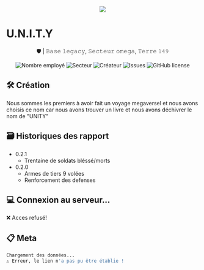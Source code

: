 <p align="center">
<img src="https://media.discordapp.net/attachments/807649015083958292/808782140116041769/Capture_decrans_20210209-203005.png?width=960&height=553">
</p>

# U.N.I.T.Y

<p align="center">
🛡 | 𝙱𝚊𝚜𝚎 𝚕𝚎𝚐𝚊𝚌𝚢, 𝚂𝚎𝚌𝚝𝚎𝚞𝚛 𝚘𝚖𝚎𝚐𝚊, 𝚃𝚎𝚛𝚛𝚎 𝟷𝟺𝟿
</p>

<p align="center">
  <img alt="Nombre employé" src="https://img.shields.io/static/v1?label=Employés&message=8459&style=for-the-badge&color=4A90E2&labelColor=222222" />
     
   <img alt="Secteur" src="https://img.shields.io/static/v1?label=Secteur%20Protégée&message=48&style=for-the-badge&color=4A90E2&labelColor=222222" />

   <img alt="Créateur" src="https://img.shields.io/static/v1?label=Créateur&message=Xavier%20Preston&style=for-the-badge&color=4A90E2&labelColor=222222" />

   <img alt="Issues" src="https://img.shields.io/github/issues/devgabrieldejesus/readme-model?color=4A90E2&label=Missions%20Prévues&logo=3C424B&logoColor=3C424B&style=for-the-badge&labelColor=222222" />

   <img alt="GitHub license" src="https://img.shields.io/github/license/devgabrieldejesus/readme-model?color=4A90E2&label=LICENSE&logo=3C424B&logoColor=3C424B&style=for-the-badge&labelColor=222222" />

</p>



## 🛠 Création

Nous sommes les premiers à avoir fait un voyage megaversel et nous avons choisis ce nom car nous avons trouver un livre et nous avons déchivrer le nom de "UNITY"

## 🗃 Historiques des rapport

* 0.2.1
    * Trentaine de soldats bléssé/morts
* 0.2.0
    * Armes de tiers 9 volées
    * Renforcement des defenses
    
## 💻 Connexion au serveur...


❌ Acces refusé!


## 📋 Meta

```sh
Chargement des données...
⚠ Erreur, le lien n'a pas pu être établie !
```



